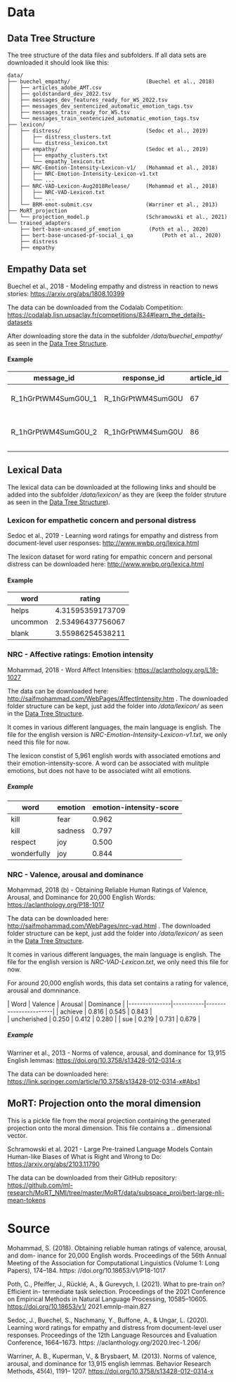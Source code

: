 # Data

## Data Tree Structure 

The tree structure of the data files and subfolders. If all data sets are downloaded it should look like this:

```
data/
├── buechel_empathy/                        (Buechel et al., 2018)
│   ├── articles_adobe_AMT.csv
│   ├── goldstandard_dev_2022.tsv
│   ├── messages_dev_features_ready_for_WS_2022.tsv
│   ├── messages_dev_sentencized_automatic_emotion_tags.tsv
│   ├── messages_train_ready_for_WS.tsv
│   └── messages_train_sentencized_automatic_emotion_tags.tsv
├── lexicon/
│   ├── distress/                           (Sedoc et al., 2019)
│   │   ├── distress_clusters.txt
│   │   └── distress_lexicon.txt
│   ├── empathy/                            (Sedoc et al., 2019)
│   │   ├── empathy_clusters.txt
│   │   └── empathy_lexicon.txt
│   ├── NRC-Emotion-Intensity-Lexicon-v1/   (Mohammad et al., 2018)
│   │   ├── NRC-Emotion-Intensity-Lexicon-v1.txt
│   │   └── ...
│   ├── NRC-VAD-Lexicon-Aug2018Release/     (Mohammad et al., 2018)
│   │   ├── NRC-VAD-Lexicon.txt
│   │   └── ...
│   └── BRM-emot-submit.csv                 (Warriner et al., 2013)
├── MoRT_projection
│   └── projection_model.p                  (Schramowski et al., 2021)
└── trained_adapters
    ├── bert-base-uncased_pf_emotion         (Poth et al., 2020)  
    ├── bert-base-uncased-pf-social_i_qa         (Poth et al., 2020)  
    ├── distress          
    ├── empathy                  
```

## Empathy Data set

Buechel et al., 2018 - Modeling empathy and distress in reaction to news stories: https://arxiv.org/abs/1808.10399

The data can be downloaded from the Codalab Competition: https://codalab.lisn.upsaclay.fr/competitions/834#learn_the_details-datasets

After downloading store the data in the subfolder */data/buechel_empathy/* as seen in the [Data Tree Structure](#Data-Tree-Structure).

#### Example
| message_id          | response_id       | article_id | empathy           | distress | empathy_bin | distress_bin | essay              |
|---------------------|-------------------|------------|-------------------|----------|-------------|--------------|--------------------|
| R_1hGrPtWM4SumG0U_1 | R_1hGrPtWM4SumG0U | 67         | 5.667 | 4.375    | 1           | 1            | it is really ..    |
| R_1hGrPtWM4SumG0U_2 | R_1hGrPtWM4SumG0U | 86         | 4.833             | 4.875    | 1           | 1            | the phone lines .. |

## Lexical Data


The lexical data can be downloaded at the following links and should be added into the subfolder */data/lexicon/* as they are (keep the folder struture as seen in the [Data Tree Structure](#Data-Tree-Structure)).

### Lexicon for empathetic concern and personal distress

Sedoc et al., 2019 - Learning word ratings for empathy and distress from document-level user responses: http://www.wwbp.org/lexica.html

The lexicon dataset for word rating for empathic concern and personal distress can be downloaded here: http://www.wwbp.org/lexica.html

#### Example
| word    | rating |
|----------|------------------|
| helps    | 4.31595359173709 |
| uncommon | 2.53496437756067 |
| blank    | 3.55986254538211 |


### NRC - Affective ratings: Emotion intensity

Mohammad, 2018 - Word Affect Intensities: https://aclanthology.org/L18-1027

The data can be downloaded here: http://saifmohammad.com/WebPages/AffectIntensity.htm . The downloaded folder structure can be kept, just add the folder into */data/lexicon/* as seen in the [Data Tree Structure](#Data-Tree-Structure).

It comes in various different languages, the main language is english. The file for the english version is *NRC-Emotion-Intensity-Lexicon-v1.txt*, we only need this file for now.

The lexicon constist of 5,961 english words with associated emotions and their emotion-intensity-score. A word can be associated with mulitple emotions, but does not have to be associated wiht all emotions.

##### Example
| word          | 	emotion	| emotion-intensity-score   |
|---------------|-----------|---------------------------|
| kill          | fear      |  0.962                    |
| kill          | sadness   |  0.797                    |
| respect       | joy       |  0.500                    |
| wonderfully   | joy       | 0.844                     | 


### NRC - Valence, arousal and dominance

Mohammad, 2018 (b) - Obtaining Reliable Human Ratings of Valence, Arousal, and Dominance for 20,000 English Words: https://aclanthology.org/P18-1017

The data can be downloaded here: http://saifmohammad.com/WebPages/nrc-vad.html . The downloaded folder structure can be kept, just add the folder into */data/lexicon/* as seen in the [Data Tree Structure](#Data-Tree-Structure).

It comes in various different languages, the main language is english. The file for the english version is *NRC-VAD-Lexicon.txt*, we only need this file for now.


For around 20,000 english words, this data set contains a rating for valence, arousal and domninance.

| Word          | Valence	| Arousal   | Dominance | 
|---------------|-----------|-----------------------|
| achieve       |   0.816   |  0.545    |	0.843   |    
| uncherished   |   0.250	|  0.412    |	0.280   |
| sue           |	0.219	|  0.731	|   0.679   |

##### Example

Warriner et al., 2013 - Norms of valence, arousal, and dominance for 13,915 English lemmas: https://doi.org/10.3758/s13428-012-0314-x

The data can be downloaded here: https://link.springer.com/article/10.3758/s13428-012-0314-x#Abs1


## MoRT: Projection onto the moral dimension

This is a pickle file from the moral projection containing the generated projection onto the moral dimension. This file contains a .. dimensional vector.

Schramowski et al. 2021 - Large Pre-trained Language Models Contain Human-like Biases of What is Right and Wrong to Do: https://arxiv.org/abs/2103.11790

The data can be downloaded from their GitHub repository: https://github.com/ml-research/MoRT_NMI/tree/master/MoRT/data/subspace_proj/bert-large-nli-mean-tokens

# Source
Mohammad, S. (2018). Obtaining reliable human ratings of valence, arousal, and dom- inance for 20,000 English words. Proceedings of the 56th Annual Meeting of the Association for Computational Linguistics (Volume 1: Long Papers), 174–184. https: //doi.org/10.18653/v1/P18-1017

Poth, C., Pfeiffer, J., Rücklé, A., & Gurevych, I. (2021). What to pre-train on? Efficient in- termediate task selection. Proceedings of the 2021 Conference on Empirical Methods in Natural Language Processing, 10585–10605. https://doi.org/10.18653/v1/ 2021.emnlp-main.827

Sedoc, J., Buechel, S., Nachmany, Y., Buffone, A., & Ungar, L. (2020). Learning word ratings for empathy and distress from document-level user responses. Proceedings of the 12th Language Resources and Evaluation Conference, 1664–1673. https: //aclanthology.org/2020.lrec-1.206/

Warriner, A. B., Kuperman, V., & Brysbaert, M. (2013). Norms of valence, arousal, and dominance for 13,915 english lemmas. Behavior Research Methods, 45(4), 1191– 1207. https://doi.org/10.3758/s13428-012-0314-x
